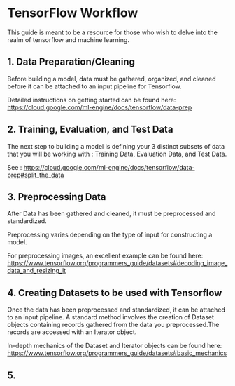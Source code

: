 # TensorFlow Workflow
This guide is meant to be a resource for those who wish to delve into the realm of tensorflow and machine learning.

## 1. Data Preparation/Cleaning
Before building a model, data must be gathered, organized, and cleaned before it can be attached to an input pipeline for Tensorflow.

Detailed instructions on getting started can be found here:
https://cloud.google.com/ml-engine/docs/tensorflow/data-prep

## 2. Training, Evaluation, and Test Data
The next step to building a model is defining your 3 distinct subsets of data that you will be working with : Training Data, Evaluation Data, and Test Data.

See : https://cloud.google.com/ml-engine/docs/tensorflow/data-prep#split_the_data

## 3. Preprocessing Data
After Data has been gathered and cleaned, it must be preprocessed and standardized.

Preprocessing varies depending on the type of input for constructing a model.

For preprocessing images, an excellent example can be found here: https://www.tensorflow.org/programmers_guide/datasets#decoding_image_data_and_resizing_it


## 4. Creating Datasets to be used with Tensorflow
Once the data has been preprocessed and standardized, it can be attached to an input pipeline. A standard method involves the creation of Dataset objects containing records gathered from the data you preprocessed.The records are accessed with an Iterator object.

In-depth mechanics of the Dataset and Iterator objects can be found here: https://www.tensorflow.org/programmers_guide/datasets#basic_mechanics

## 5. 

